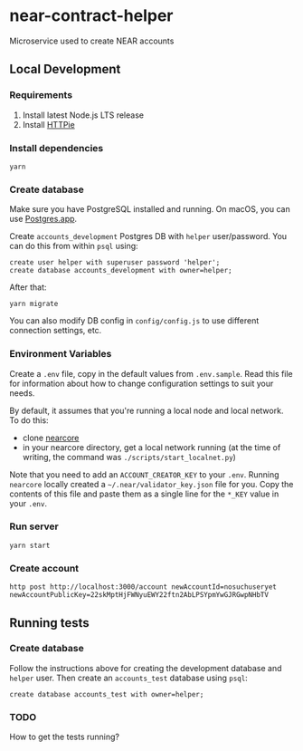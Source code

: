 # near-contract-helper

Microservice used to create NEAR accounts

## Local Development

### Requirements

1) Install latest Node.js LTS release
2) Install [HTTPie](http://httpie.org/)

### Install dependencies

    yarn

### Create database

Make sure you have PostgreSQL installed and running. On macOS, you can use [Postgres.app](https://postgresapp.com/).

Create `accounts_development` Postgres DB with `helper` user/password. You can do this from within `psql` using:

    create user helper with superuser password 'helper';
    create database accounts_development with owner=helper;

After that:

    yarn migrate

You can also modify DB config in `config/config.js` to use different connection settings, etc.

### Environment Variables

Create a `.env` file, copy in the default values from `.env.sample`. Read this file for information about how to change configuration settings to suit your needs.

By default, it assumes that you're running a local node and local network. To do this:

* clone [nearcore](https://github.com/nearprotocol/nearcore)
* in your nearcore directory, get a local network running (at the time of writing, the command was `./scripts/start_localnet.py`)

Note that you need to add an `ACCOUNT_CREATOR_KEY` to your `.env`. Running `nearcore` locally created a `~/.near/validator_key.json` file for you. Copy the contents of this file and paste them as a single line for the `*_KEY` value in your `.env`.

### Run server

    yarn start

### Create account

    http post http://localhost:3000/account newAccountId=nosuchuseryet newAccountPublicKey=22skMptHjFWNyuEWY22ftn2AbLPSYpmYwGJRGwpNHbTV


## Running tests

### Create database

Follow the instructions above for creating the development database and `helper` user. Then create an `accounts_test` database using `psql`:

    create database accounts_test with owner=helper;

### TODO

How to get the tests running?
